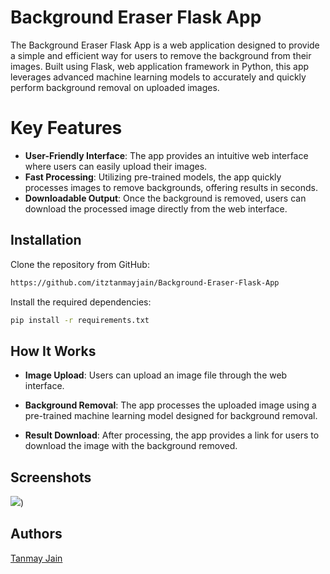 
# Background Eraser Flask App

The Background Eraser Flask App is a web application designed to provide a simple and efficient way for users to remove the background from their images. Built using Flask, web application framework in Python, this app leverages advanced machine learning models to accurately and quickly perform background removal on uploaded images.
# Key Features

- **User-Friendly Interface**: The app provides an intuitive web interface where users can easily upload their images.
- **Fast Processing**: Utilizing pre-trained models, the app quickly processes images to remove backgrounds, offering results in seconds.
- **Downloadable Output**: Once the background is removed, users can download the processed image directly from the web interface.
## Installation

Clone the repository from GitHub:

```bash
https://github.com/itztanmayjain/Background-Eraser-Flask-App
```
Install the required dependencies:
```bash
pip install -r requirements.txt
```

## How It Works

- **Image Upload**: Users can upload an image file through the web interface.

- **Background Removal**: The app processes the uploaded image using a pre-trained machine learning model designed for background removal.

- **Result Download**: After processing, the app provides a link for users to download the image with the background removed.

## Screenshots

![](https://github.com/itztanmayjain/Background-Eraser-Flask-App/blob/main/output.gif))


## Authors
 [Tanmay Jain](https://github.com/itztanmayjain)

